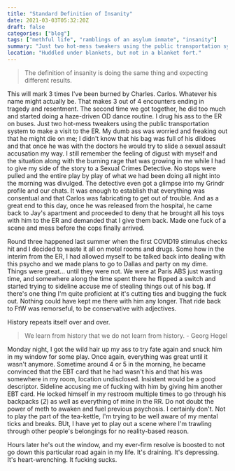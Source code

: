 ```yaml
---
title: "Standard Definition of Insanity"
date: 2021-03-03T05:32:20Z
draft: false
categories: ["blog"]
tags: ["methful life", "ramblings of an asylum inmate", "insanity"]
summary: "Just two hot-mess tweakers using the public transportation system to make a visit to the ER."
location: "Huddled under blankets, but not in a blanket fort."
---
```



> The definition of insanity is doing the same thing and expecting different results.

This will mark 3 times I've been burned by Charles. Carlos. Whatever his name might actually be. That makes 3 out of 4 encounters ending in tragedy and resentment. The second time we got together, he did too much and started doing a haze-driven OD dance routine. I drug his ass to the ER on buses. Just two hot-mess tweakers using the public transportation system to make a visit to the ER. My dumb ass was worried and freaking out that he might die on me; I didn't know that his bag was full of his dildoes and that once he was with the doctors he would try to slide a sexual assault accusation my way. I still remember the feeling of digust with myself and the situation along with the burning rage that was growing in me while I had to give my side of the story to a Sexual Crimes Detective. No stops were pulled and the entire play by play of what we had been doing all night into the morning was divulged. The detective even got a glimpse into my Grindr profile and our chats. It was enough to establish that everything was consentual and that Carlos was fabricating to get out of trouble. And as a great end to this day, once he was released from the hospital, he came back to Jay's apartment and proceeded to deny that he brought all his toys with him to the ER and demanded that I give them back. Made one fuck of a scene and mess before the cops finally arrived.

Round three happened last summer when the first COVID19 stimulus checks hit and I decided to waste it all on motel rooms and drugs. Some how in the interim from the ER, I had allowed myself to be talked back into dealing with this psycho and we made plans to go to Dallas and party on my dime. Things were great... until they were not. We were at Paris ABS just wasting time, and somewhere along the time spent there he flipped a switch and started trying to sideline accuse me of stealing things out of his bag. If there's one thing I'm quite proficient at it's cutting ties and bugging the fuck out. Nothing could have kept me there with him any longer. That ride back to FtW was remorseful, to be conservative with adjectives.

History repeats itself over and over. 

> We learn from history that we do not learn from history. - Georg Hegel

Monday night, I got the wild hair up my ass to try fate again and snuck him in my window for some play. Once again, everything was great until it wasn't anymore. Sometime around 4 or 5 in the morning, he became convinced that the EBT card that he had wasn't his and that his was somewhere in my room, location undisclosed. Insistent would be a good descriptor. Sideline accusing me of fucking with him by giving him another EBT card. He locked himself in my restroom multiple times to go through his backpacks (*2*) as well as everything of mine in the RR. Do not doubt the power of meth to awaken and fuel previous psychosis. I certainly don't. Not to play the part of the tea-kettle, I'm trying to be well aware of my mental ticks and breaks. BUt, I have yet to play out a scene where I'm trawling through other people's belongings for no reality-based reason. 

Hours later he's out the window, and my ever-firm resolve is boosted to not go down this particular road again in my life. It's draining. It's depressing. It's heart-wrenching. It fucking sucks.
